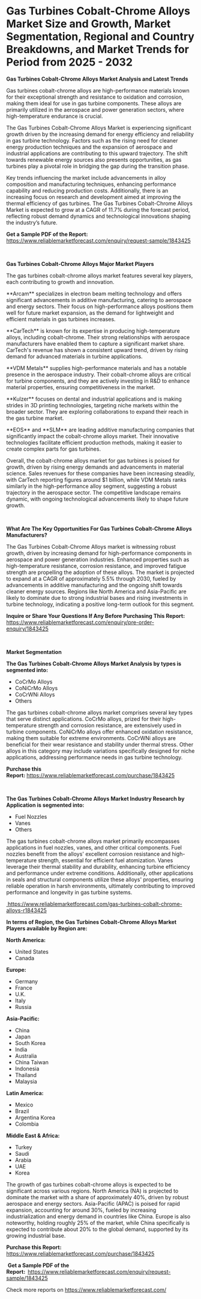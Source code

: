 <p><h1>Gas Turbines Cobalt-Chrome Alloys Market Size and Growth, Market Segmentation, Regional and Country Breakdowns, and Market Trends for Period from 2025 -  2032</h1></p><p><strong>Gas Turbines Cobalt-Chrome Alloys Market Analysis and Latest Trends</strong></p>
<p><p>Gas turbines cobalt-chrome alloys are high-performance materials known for their exceptional strength and resistance to oxidation and corrosion, making them ideal for use in gas turbine components. These alloys are primarily utilized in the aerospace and power generation sectors, where high-temperature endurance is crucial.</p><p>The Gas Turbines Cobalt-Chrome Alloys Market is experiencing significant growth driven by the increasing demand for energy efficiency and reliability in gas turbine technology. Factors such as the rising need for cleaner energy production techniques and the expansion of aerospace and industrial applications are contributing to this upward trajectory. The shift towards renewable energy sources also presents opportunities, as gas turbines play a pivotal role in bridging the gap during the transition phase.</p><p>Key trends influencing the market include advancements in alloy composition and manufacturing techniques, enhancing performance capability and reducing production costs. Additionally, there is an increasing focus on research and development aimed at improving the thermal efficiency of gas turbines. The Gas Turbines Cobalt-Chrome Alloys Market is expected to grow at a CAGR of 11.7% during the forecast period, reflecting robust demand dynamics and technological innovations shaping the industry’s future.</p></p>
<p><strong>Get a Sample PDF of the Report:&nbsp;</strong> <a href="https://www.reliablemarketforecast.com/enquiry/request-sample/1843425?utm_campaign=3572&utm_medium=2&utm_source=Github&utm_content=ia&utm_term=03042025&utm_id=gas-turbines-cobalt-chrome-alloys">https://www.reliablemarketforecast.com/enquiry/request-sample/1843425</a></p>
<p>&nbsp;</p>
<p><strong>Gas Turbines Cobalt-Chrome Alloys Major Market Players</strong></p>
<p><p>The gas turbines cobalt-chrome alloys market features several key players, each contributing to growth and innovation. </p><p>**Arcam** specializes in electron beam melting technology and offers significant advancements in additive manufacturing, catering to aerospace and energy sectors. Their focus on high-performance alloys positions them well for future market expansion, as the demand for lightweight and efficient materials in gas turbines increases.</p><p>**CarTech** is known for its expertise in producing high-temperature alloys, including cobalt-chrome. Their strong relationships with aerospace manufacturers have enabled them to capture a significant market share. CarTech's revenue has shown a consistent upward trend, driven by rising demand for advanced materials in turbine applications.</p><p>**VDM Metals** supplies high-performance materials and has a notable presence in the aerospace industry. Their cobalt-chrome alloys are critical for turbine components, and they are actively investing in R&D to enhance material properties, ensuring competitiveness in the market.</p><p>**Kulzer** focuses on dental and industrial applications and is making strides in 3D printing technologies, targeting niche markets within the broader sector. They are exploring collaborations to expand their reach in the gas turbine market.</p><p>**EOS** and **SLM** are leading additive manufacturing companies that significantly impact the cobalt-chrome alloys market. Their innovative technologies facilitate efficient production methods, making it easier to create complex parts for gas turbines.</p><p>Overall, the cobalt-chrome alloys market for gas turbines is poised for growth, driven by rising energy demands and advancements in material science. Sales revenues for these companies have been increasing steadily, with CarTech reporting figures around $1 billion, while VDM Metals ranks similarly in the high-performance alloy segment, suggesting a robust trajectory in the aerospace sector. The competitive landscape remains dynamic, with ongoing technological advancements likely to shape future growth.</p></p>
<p>&nbsp;</p>
<p><strong>What Are The Key Opportunities For Gas Turbines Cobalt-Chrome Alloys Manufacturers?</strong></p>
<p><p>The Gas Turbines Cobalt-Chrome Alloys market is witnessing robust growth, driven by increasing demand for high-performance components in aerospace and power generation industries. Enhanced properties such as high-temperature resistance, corrosion resistance, and improved fatigue strength are propelling the adoption of these alloys. The market is projected to expand at a CAGR of approximately 5.5% through 2030, fueled by advancements in additive manufacturing and the ongoing shift towards cleaner energy sources. Regions like North America and Asia-Pacific are likely to dominate due to strong industrial bases and rising investments in turbine technology, indicating a positive long-term outlook for this segment.</p></p>
<p><strong>Inquire or Share Your Questions If Any Before Purchasing This Report:</strong> <a href="https://www.reliablemarketforecast.com/enquiry/pre-order-enquiry/1843425?utm_campaign=3572&utm_medium=2&utm_source=Github&utm_content=ia&utm_term=03042025&utm_id=gas-turbines-cobalt-chrome-alloys">https://www.reliablemarketforecast.com/enquiry/pre-order-enquiry/1843425</a></p>
<p>&nbsp;</p>
<p><strong>Market Segmentation</strong></p>
<p><strong>The Gas Turbines Cobalt-Chrome Alloys Market Analysis by types is segmented into:</strong></p>
<p><ul><li>CoCrMo Alloys</li><li>CoNiCrMo Alloys</li><li>CoCrWNi Alloys</li><li>Others</li></ul></p>
<p><p>The gas turbines cobalt-chrome alloys market comprises several key types that serve distinct applications. CoCrMo alloys, prized for their high-temperature strength and corrosion resistance, are extensively used in turbine components. CoNiCrMo alloys offer enhanced oxidation resistance, making them suitable for extreme environments. CoCrWNi alloys are beneficial for their wear resistance and stability under thermal stress. Other alloys in this category may include variations specifically designed for niche applications, addressing performance needs in gas turbine technology.</p></p>
<p><strong>Purchase this Report:&nbsp;</strong><a href="https://www.reliablemarketforecast.com/purchase/1843425?utm_campaign=3572&utm_medium=2&utm_source=Github&utm_content=ia&utm_term=03042025&utm_id=gas-turbines-cobalt-chrome-alloys">https://www.reliablemarketforecast.com/purchase/1843425</a></p>
<p>&nbsp;</p>
<p><strong>The Gas Turbines Cobalt-Chrome Alloys Market Industry Research by Application is segmented into:</strong></p>
<p><ul><li>Fuel Nozzles</li><li>Vanes</li><li>Others</li></ul></p>
<p><p>The gas turbines cobalt-chrome alloys market primarily encompasses applications in fuel nozzles, vanes, and other critical components. Fuel nozzles benefit from the alloys' excellent corrosion resistance and high-temperature strength, essential for efficient fuel atomization. Vanes leverage their thermal stability and durability, enhancing turbine efficiency and performance under extreme conditions. Additionally, other applications in seals and structural components utilize these alloys' properties, ensuring reliable operation in harsh environments, ultimately contributing to improved performance and longevity in gas turbine systems.</p></p>
<p><a href="https://www.reliablemarketforecast.com/gas-turbines-cobalt-chrome-alloys-r1843425?utm_campaign=3572&utm_medium=2&utm_source=Github&utm_content=ia&utm_term=03042025&utm_id=gas-turbines-cobalt-chrome-alloys">&nbsp;https://www.reliablemarketforecast.com/gas-turbines-cobalt-chrome-alloys-r1843425</a></p>
<p><strong>In terms of Region, the Gas Turbines Cobalt-Chrome Alloys Market Players available by Region are:</strong></p>
<p>
    <p> <strong> North America: </strong>
        <ul>
            <li>United States</li>
            <li>Canada</li>
        </ul>
        </p> 
    <p> <strong> Europe: </strong>
        <ul>
            <li>Germany</li>
            <li>France</li>
            <li>U.K.</li>
            <li>Italy</li>
            <li>Russia</li>
        </ul>
        </p> 
    <p> <strong> Asia-Pacific: </strong>
        <ul>
            <li>China</li>
            <li>Japan</li>
            <li>South Korea</li>
            <li>India</li>
            <li>Australia</li>
            <li>China Taiwan</li>
            <li>Indonesia</li>
            <li>Thailand</li>
            <li>Malaysia</li>
        </ul>
        </p> 
    <p> <strong> Latin America: </strong>
        <ul>
            <li>Mexico</li>
            <li>Brazil</li>
            <li>Argentina Korea</li>
            <li>Colombia</li>
        </ul>
        </p> 
    <p> <strong> Middle East & Africa: </strong>
        <ul>
            <li>Turkey</li>
            <li>Saudi</li>
            <li>Arabia</li>
            <li>UAE</li>
            <li>Korea</li>
        </ul>
    </p>
    </p>
<p><p>The growth of gas turbines cobalt-chrome alloys is expected to be significant across various regions. North America (NA) is projected to dominate the market with a share of approximately 40%, driven by robust aerospace and energy sectors. Asia-Pacific (APAC) is poised for rapid expansion, accounting for around 30%, fueled by increasing industrialization and energy demand in countries like China. Europe is also noteworthy, holding roughly 25% of the market, while China specifically is expected to contribute about 20% to the global demand, supported by its growing industrial base.</p></p>
<p><strong>Purchase this Report: </strong><a href="https://www.reliablemarketforecast.com/purchase/1843425?utm_campaign=3572&utm_medium=2&utm_source=Github&utm_content=ia&utm_term=03042025&utm_id=gas-turbines-cobalt-chrome-alloys">https://www.reliablemarketforecast.com/purchase/1843425</a></p>
<p>&nbsp;<strong>Get a Sample PDF of the Report:&nbsp;&nbsp;</strong><a href="https://www.reliablemarketforecast.com/enquiry/request-sample/1843425?utm_campaign=3572&utm_medium=2&utm_source=Github&utm_content=ia&utm_term=03042025&utm_id=gas-turbines-cobalt-chrome-alloys">https://www.reliablemarketforecast.com/enquiry/request-sample/1843425</a></p>
<p><strong></strong></p>
<p>Check more reports on <a href="https://www.reliablemarketforecast.com/?utm_campaign=3572&utm_medium=2&utm_source=Github&utm_content=ia&utm_term=03042025&utm_id=gas-turbines-cobalt-chrome-alloys">https://www.reliablemarketforecast.com/</a></p>